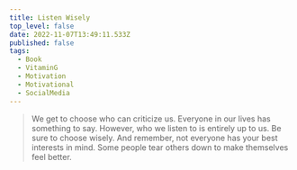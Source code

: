 ```yaml
---
title: Listen Wisely
top_level: false
date: 2022-11-07T13:49:11.533Z
published: false
tags:
  - Book
  - VitaminG
  - Motivation
  - Motivational
  - SocialMedia
---
```

> We get to choose who can criticize us. Everyone in our lives has something to say. However, who we listen to is entirely up to us. Be sure to choose wisely. And remember, not everyone has your best interests in mind. Some people tear others down to make themselves feel better.